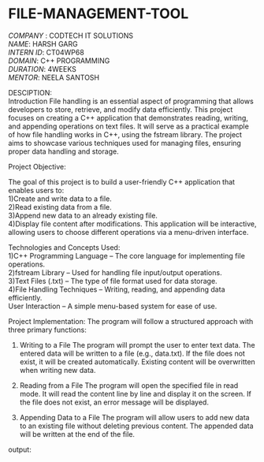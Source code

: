 # FILE-MANAGEMENT-TOOL
*COMPANY* : CODTECH IT SOLUTIONS  
*NAME*: HARSH GARG  
*INTERN ID*: CT04WP68  
*DOMAIN*: C++ PROGRAMMING  
*DURATION*: 4WEEKS  
*MENTOR*: NEELA SANTOSH  

DESCIPTION:   
Introduction
File handling is an essential aspect of programming that allows developers to store, retrieve, and modify data efficiently. This project focuses on creating a C++ application that demonstrates reading, writing, and appending operations on text files. It will serve as a practical example of how file handling works in C++, using the fstream library. The project aims to showcase various techniques used for managing files, ensuring proper data handling and storage.

Project Objective:  

The goal of this project is to build a user-friendly C++ application that enables users to:  
1)Create and write data to a file.  
2)Read existing data from a file.  
3)Append new data to an already existing file.  
4)Display file content after modifications.
This application will be interactive, allowing users to choose different operations via a menu-driven interface.

Technologies and Concepts Used:  
1)C++ Programming Language – The core language for implementing file operations.  
2)fstream Library – Used for handling file input/output operations.  
3)Text Files (.txt) – The type of file format used for data storage.  
4)File Handling Techniques – Writing, reading, and appending data efficiently.  
User Interaction – A simple menu-based system for ease of use.

Project Implementation:
The program will follow a structured approach with three primary functions:

1. Writing to a File
The program will prompt the user to enter text data.
The entered data will be written to a file (e.g., data.txt).
If the file does not exist, it will be created automatically.
Existing content will be overwritten when writing new data.

2. Reading from a File
The program will open the specified file in read mode.
It will read the content line by line and display it on the screen.
If the file does not exist, an error message will be displayed.

3. Appending Data to a File
The program will allow users to add new data to an existing file without deleting previous content.
The appended data will be written at the end of the file.

output:    

